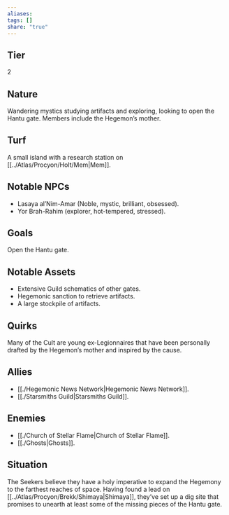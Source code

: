 ```yaml
---
aliases: 
tags: []
share: "true"
---
```

## Tier

2

## Nature

Wandering mystics studying artifacts and exploring, looking to open the Hantu gate. Members include the Hegemon’s mother.

## Turf

A small island with a research station on [[../Atlas/Procyon/Holt/Mem|Mem]].

## Notable NPCs

- Lasaya al’Nim-Amar (Noble, mystic, brilliant, obsessed).
- Yor Brah-Rahim (explorer, hot-tempered, stressed).


## Goals

Open the Hantu gate.

## Notable Assets

- Extensive Guild schematics of other gates.
- Hegemonic sanction to retrieve artifacts.
- A large stockpile of artifacts.


## Quirks

Many of the Cult are young ex-Legionnaires that have been personally drafted by the Hegemon’s mother and inspired by the cause.

## Allies

- [[./Hegemonic News Network|Hegemonic News Network]].
- [[./Starsmiths Guild|Starsmiths Guild]].


## Enemies

- [[./Church of Stellar Flame|Church of Stellar Flame]].
- [[./Ghosts|Ghosts]].


## Situation

The Seekers believe they have a holy imperative to expand the Hegemony to the farthest reaches of space. Having found a lead on [[../Atlas/Procyon/Brekk/Shimaya|Shimaya]], they’ve set up a dig site that promises to unearth at least some of the missing pieces of the Hantu gate.
